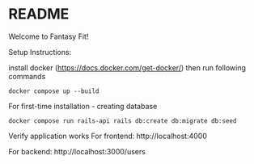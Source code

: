 # README

Welcome to Fantasy Fit! 

Setup Instructions:

install docker (https://docs.docker.com/get-docker/) then run following commands
```
docker compose up --build
```

For first-time installation - creating database
```
docker compose run rails-api rails db:create db:migrate db:seed
```

Verify application works
For frontend:
    http://localhost:4000

For backend:
    http://localhost:3000/users
